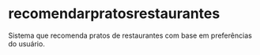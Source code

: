 # recomendarpratosrestaurantes
Sistema que recomenda pratos de restaurantes com base em preferências do usuário.
